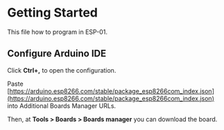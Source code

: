 # Getting Started

This file how to program in ESP-01.

## Configure Arduino IDE
Click **Ctrl+,** to open the configuration.

Paste [https://arduino.esp8266.com/stable/package_esp8266com_index.json](https://arduino.esp8266.com/stable/package_esp8266com_index.json)
into Additional Boards Manager URLs.

Then, at **Tools > Boards > Boards manager** you can download the board.
